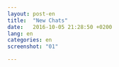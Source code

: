 ```yaml
---
layout: post-en
title:  "New Chats"
date:   2016-10-05 21:28:50 +0200
lang: en
categories: en
screenshot: "01"

---
```

